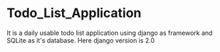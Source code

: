 # Todo_List_Application
It is a daily usable todo list application using django as framework and SQLite as it's database.
Here django version is 2.0
